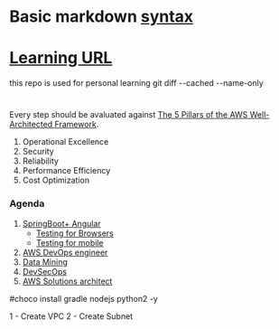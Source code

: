 # Basic markdown [syntax](https://help.github.com/en/articles/basic-writing-and-formatting-syntax#links)
# [Learning URL](https://app.pluralsight.com)
this repo is used for personal learning 
git diff --cached --name-only
#
Every step should be avaluated against 
[The 5 Pillars of the AWS Well-Architected Framework](https://aws.amazon.com/blogs/apn/the-5-pillars-of-the-aws-well-architected-framework/).
1. Operational Excellence
2. Security
3. Reliability
4. Performance Efficiency
5. Cost Optimization


### Agenda 

1. [SpringBoot+ Angular]( https://www.javaguides.net/2019/06/spring-boot-angular-7-crud-example-tutorial.html )
	- [Testing for Browsers](https://medium.com/@briananderson2209/best-automation-testing-tools-for-2018-top-10-reviews-8a4a19f664d2)
	- [Testing for mobile](https://medium.com/@briananderson2209/best-automation-testing-tools-for-2018-top-10-reviews-8a4a19f664d2)
2. [AWS DevOps engineer]( https://www.udemy.com/share/101Btg/ )
3. [Data Mining]()
4. [DevSecOps](https://github.com/hysnsec/DevSecOps-Studio)
5. [AWS Solutions architect](https://aws.amazon.com/certification/certified-solutions-architect-professional/)


#choco install gradle nodejs python2 -y


1 - Create VPC
2 - Create Subnet